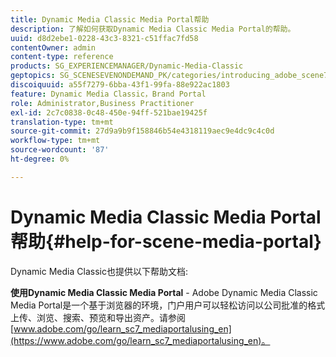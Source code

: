 ```yaml
---
title: Dynamic Media Classic Media Portal帮助
description: 了解如何获取Dynamic Media Classic Media Portal的帮助。
uuid: d8d2ebe1-0228-43c3-8321-c51ffac7fd58
contentOwner: admin
content-type: reference
products: SG_EXPERIENCEMANAGER/Dynamic-Media-Classic
geptopics: SG_SCENESEVENONDEMAND_PK/categories/introducing_adobe_scene7
discoiquuid: a55f7279-6bba-43f1-99fa-88e922ac1803
feature: Dynamic Media Classic，Brand Portal
role: Administrator,Business Practitioner
exl-id: 2c7c0838-0c48-450e-94ff-521bae19425f
translation-type: tm+mt
source-git-commit: 27d9a9b9f158846b54e4318119aec9e4dc9c4c0d
workflow-type: tm+mt
source-wordcount: '87'
ht-degree: 0%

---
```


# Dynamic Media Classic Media Portal帮助{#help-for-scene-media-portal}

Dynamic Media Classic也提供以下帮助文档:

**使用Dynamic Media Classic Media Portal**  - Adobe Dynamic Media Classic Media Portal是一个基于浏览器的环境，门户用户可以轻松访问以公司批准的格式上传、浏览、搜索、预览和导出资产。请参阅[www.adobe.com/go/learn_sc7_mediaportalusing_en](https://www.adobe.com/go/learn_sc7_mediaportalusing_en)。

<!-- Is this topic still needed? -rb 04/22/21
 -->